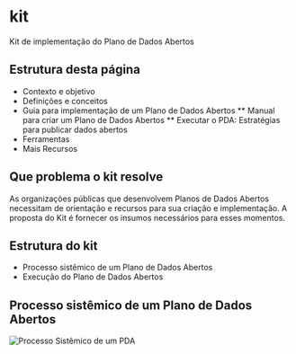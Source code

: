 kit
====

Kit de implementação do Plano de Dados Abertos

## Estrutura desta página

* Contexto e objetivo
* Definições e conceitos
* Guia para implementação de um Plano de Dados Abertos
** Manual para criar um Plano de Dados Abertos
** Executar o PDA: Estratégias para publicar dados abertos
* Ferramentas
* Mais Recursos

## Que problema o kit resolve

As organizações públicas que desenvolvem Planos de Dados Abertos necessitam de orientação e recursos para sua criação e implementação. A proposta do Kit é fornecer os insumos necessários para esses momentos.

## Estrutura do kit

* Processo sistêmico de um Plano de Dados Abertos
* Execução do Plano de Dados Abertos

## Processo sistêmico de um Plano de Dados Abertos

![Processo Sistêmico de um PDA](https://raw.githubusercontent.com/dadosgovbr/kit/master/public/img/Processo%20Sist%C3%AAmico%20de%20um%20PDA.png)


